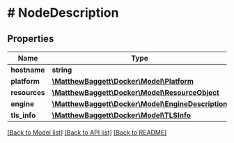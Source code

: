 # # NodeDescription

## Properties

Name | Type | Description | Notes
------------ | ------------- | ------------- | -------------
**hostname** | **string** |  | [optional]
**platform** | [**\MatthewBaggett\Docker\Model\Platform**](Platform.md) |  | [optional]
**resources** | [**\MatthewBaggett\Docker\Model\ResourceObject**](ResourceObject.md) |  | [optional]
**engine** | [**\MatthewBaggett\Docker\Model\EngineDescription**](EngineDescription.md) |  | [optional]
**tls_info** | [**\MatthewBaggett\Docker\Model\TLSInfo**](TLSInfo.md) |  | [optional]

[[Back to Model list]](../../README.md#models) [[Back to API list]](../../README.md#endpoints) [[Back to README]](../../README.md)
